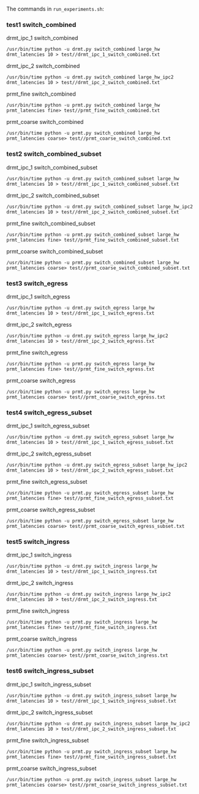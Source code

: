 The commands in `run_experiments.sh`:

### test1 switch_combined

drmt_ipc_1 switch_combined 

```
/usr/bin/time python -u drmt.py switch_combined large_hw      drmt_latencies 10 > test//drmt_ipc_1_switch_combined.txt
```

drmt_ipc_2 switch_combined 

```
/usr/bin/time python -u drmt.py switch_combined large_hw_ipc2 drmt_latencies 10 > test//drmt_ipc_2_switch_combined.txt
```

prmt_fine switch_combined 

```
/usr/bin/time python -u prmt.py switch_combined large_hw      prmt_latencies fine> test//prmt_fine_switch_combined.txt
```

prmt_coarse switch_combined

```
/usr/bin/time python -u prmt.py switch_combined large_hw      prmt_latencies coarse> test//prmt_coarse_switch_combined.txt
```

### test2 switch_combined_subset

drmt_ipc_1 switch_combined_subset

```
/usr/bin/time python -u drmt.py switch_combined_subset large_hw      drmt_latencies 10 > test//drmt_ipc_1_switch_combined_subset.txt
```

drmt_ipc_2 switch_combined_subset

```
/usr/bin/time python -u drmt.py switch_combined_subset large_hw_ipc2 drmt_latencies 10 > test//drmt_ipc_2_switch_combined_subset.txt
```

prmt_fine switch_combined_subset

```
/usr/bin/time python -u prmt.py switch_combined_subset large_hw      prmt_latencies fine> test//prmt_fine_switch_combined_subset.txt
```

prmt_coarse switch_combined_subset

```
/usr/bin/time python -u prmt.py switch_combined_subset large_hw      prmt_latencies coarse> test//prmt_coarse_switch_combined_subset.txt
```

### test3 switch_egress

drmt_ipc_1 switch_egress

```
/usr/bin/time python -u drmt.py switch_egress large_hw      drmt_latencies 10 > test//drmt_ipc_1_switch_egress.txt
```

drmt_ipc_2 switch_egress

```
/usr/bin/time python -u drmt.py switch_egress large_hw_ipc2 drmt_latencies 10 > test//drmt_ipc_2_switch_egress.txt
```

prmt_fine switch_egress

```
/usr/bin/time python -u prmt.py switch_egress large_hw      prmt_latencies fine> test//prmt_fine_switch_egress.txt
```

prmt_coarse switch_egress

```
/usr/bin/time python -u prmt.py switch_egress large_hw      prmt_latencies coarse> test//prmt_coarse_switch_egress.txt
```

### test4 switch_egress_subset

drmt_ipc_1 switch_egress_subset

```
/usr/bin/time python -u drmt.py switch_egress_subset large_hw      drmt_latencies 10 > test//drmt_ipc_1_switch_egress_subset.txt
```

drmt_ipc_2 switch_egress_subset

```
/usr/bin/time python -u drmt.py switch_egress_subset large_hw_ipc2 drmt_latencies 10 > test//drmt_ipc_2_switch_egress_subset.txt
```

prmt_fine switch_egress_subset

```
/usr/bin/time python -u prmt.py switch_egress_subset large_hw      prmt_latencies fine> test//prmt_fine_switch_egress_subset.txt
```

prmt_coarse switch_egress_subset

```
/usr/bin/time python -u prmt.py switch_egress_subset large_hw      prmt_latencies coarse> test//prmt_coarse_switch_egress_subset.txt
```

### test5 switch_ingress

drmt_ipc_1 switch_ingress

```
/usr/bin/time python -u drmt.py switch_ingress large_hw      drmt_latencies 10 > test//drmt_ipc_1_switch_ingress.txt
```

drmt_ipc_2 switch_ingress

```
/usr/bin/time python -u drmt.py switch_ingress large_hw_ipc2 drmt_latencies 10 > test//drmt_ipc_2_switch_ingress.txt
```

prmt_fine switch_ingress

```
/usr/bin/time python -u prmt.py switch_ingress large_hw      prmt_latencies fine> test//prmt_fine_switch_ingress.txt
```

prmt_coarse switch_ingress

```
/usr/bin/time python -u prmt.py switch_ingress large_hw      prmt_latencies coarse> test//prmt_coarse_switch_ingress.txt
```

### test6 switch_ingress_subset

drmt_ipc_1 switch_ingress_subset

```
/usr/bin/time python -u drmt.py switch_ingress_subset large_hw      drmt_latencies 10 > test//drmt_ipc_1_switch_ingress_subset.txt
```

drmt_ipc_2 switch_ingress_subset

```
/usr/bin/time python -u drmt.py switch_ingress_subset large_hw_ipc2 drmt_latencies 10 > test//drmt_ipc_2_switch_ingress_subset.txt
```

prmt_fine switch_ingress_subset

```
/usr/bin/time python -u prmt.py switch_ingress_subset large_hw      prmt_latencies fine> test//prmt_fine_switch_ingress_subset.txt
```

prmt_coarse switch_ingress_subset

```
/usr/bin/time python -u prmt.py switch_ingress_subset large_hw      prmt_latencies coarse> test//prmt_coarse_switch_ingress_subset.txt
```